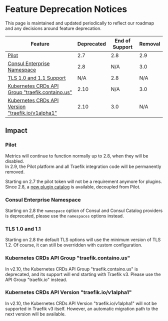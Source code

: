 # Feature Deprecation Notices

This page is maintained and updated periodically to reflect our roadmap and any decisions around feature deprecation.

| Feature                                                                                             | Deprecated | End of Support | Removal |
|-----------------------------------------------------------------------------------------------------|------------|----------------|---------|
| [Pilot](#pilot)                                                                                     | 2.7        | 2.8            | 2.9     |
| [Consul Enterprise Namespace](#consul-enterprise-namespace)                                         | 2.8        | N/A            | 3.0     |
| [TLS 1.0 and 1.1 Support](#tls-10-and-11)                                                           | N/A        | 2.8            | N/A     |
| [Kubernetes CRDs API Group "traefik.containo.us"](#kubernetes-crds-api-group-traefikcontainous)     | 2.10       | N/A            | 3.0     |
| [Kubernetes CRDs API Version "traefik.io/v1alpha1"](#kubernetes-crds-api-version-traefikiov1alpha1) | 2.10       | 3.0            | N/A     |

## Impact

### Pilot

Metrics will continue to function normally up to 2.8, when they will be disabled.  
In 2.9, the Pilot platform and all Traefik integration code will be permanently removed.

Starting on 2.7 the pilot token will not be a requirement anymore for plugins.  
Since 2.8, a [new plugin catalog](https://plugins.traefik.io) is available, decoupled from Pilot.

### Consul Enterprise Namespace

Starting on 2.8 the `namespace` option of Consul and Consul Catalog providers is deprecated, 
please use the `namespaces` options instead.  

### TLS 1.0 and 1.1

Starting on 2.8 the default TLS options will use the minimum version of TLS 1.2. Of course, it can still be overridden with custom configuration.  

### Kubernetes CRDs API Group "traefik.containo.us"

In v2.10, the Kubernetes CRDs API Group "traefik.containo.us" is deprecated, and its support will end starting with Traefik v3. Please use the API Group "traefik.io" instead.

### Kubernetes CRDs API Version "traefik.io/v1alpha1"

In v2.10, the Kubernetes CRDs API Version "traefik.io/v1alpha1" will not be supported in Traefik v3 itself. However, an automatic migration path to the next version will be available.
